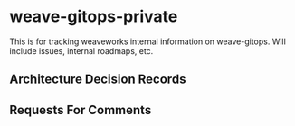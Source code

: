# weave-gitops-private
This is for tracking weaveworks internal information on weave-gitops. Will include issues, internal roadmaps, etc.

## Architecture Decision Records

<!-- ADRS -->
<!-- /ADRS -->

## Requests For Comments

<!-- RFCS -->
<!-- /RFCS -->
